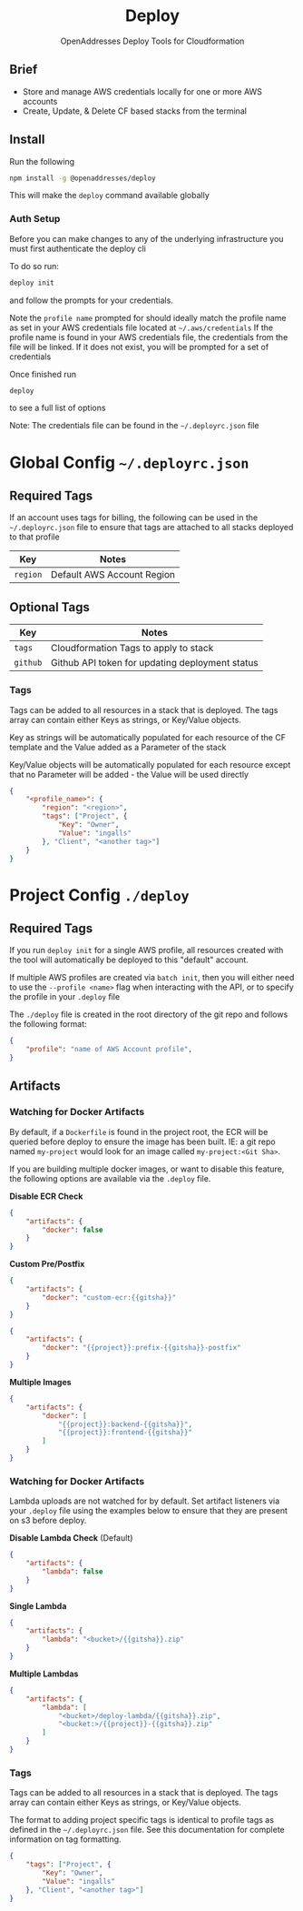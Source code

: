 <h1 align="center">Deploy</h1>

<p align="center">OpenAddresses Deploy Tools for Cloudformation</p>

## Brief

- Store and manage AWS credentials locally for one or more AWS accounts
- Create, Update, & Delete CF based stacks from the terminal

## Install

Run the following

```sh
npm install -g @openaddresses/deploy
```

This will make the `deploy` command available globally

### Auth Setup

Before you can make changes to any of the underlying infrastructure you must first authenticate the deploy cli

To do so run:

```sh
deploy init
```

and follow the prompts for your credentials.

Note the `profile name` prompted for should ideally match the profile name as set in your AWS credentials
file located at `~/.aws/credentials` If the profile name is found in your AWS credentials file, the
credentials from the file will be linked. If it does not exist, you will be prompted for a set of credentials

Once finished run

```sh
deploy
```

to see a full list of options

Note: The credentials file can be found in the `~/.deployrc.json` file

# Global Config `~/.deployrc.json`

## Required Tags

If an account uses tags for billing, the following can be used in the `~/.deployrc.json` file to ensure that
tags are attached to all stacks deployed to that profile

| Key               | Notes |
| ----------------- | ----- |
| `region`          | Default AWS Account Region |

## Optional Tags

| Key               | Notes |
| ----------------- | ----- |
| `tags`            | Cloudformation Tags to apply to stack |
| `github`          | Github API token for updating deployment status |

### Tags

Tags can be added to all resources in a stack that is deployed. The tags
array can contain either Keys as strings, or Key/Value objects.

Key as strings will be automatically populated for each resource of the CF template
and the Value added as a Parameter of the stack

Key/Value objects will be automatically populated for each resource except
that no Parameter will be added - the Value will be used directly

```JSON
{
    "<profile_name>": {
        "region": "<region>",
        "tags": ["Project", {
            "Key": "Owner",
            "Value": "ingalls"
        }, "Client", "<another tag>"]
    }
}
```

# Project Config `./deploy`

## Required Tags

If you run `deploy init` for a single AWS profile, all resources created with the tool will automatically
be deployed to this "default" account.

If multiple AWS profiles are created via `batch init`, then you will either need to use
the `--profile <name>` flag when interacting with the API, or to specify the profile in your `.deploy` file

The `./deploy` file is created in the root directory of the git repo and follows the following format:

```JSON
{
    "profile": "name of AWS Account profile",
}
```

## Artifacts

### Watching for Docker Artifacts

By default, if a `Dockerfile` is found in the project root, the ECR will be queried before deploy to ensure
the image has been built. IE: a git repo named `my-project` would look for an image called `my-project:<Git Sha>`.

If you are building multiple docker images, or want to disable this feature, the following options are available
via the `.deploy` file.

**Disable ECR Check**

```JSON
{
    "artifacts": {
        "docker": false
    }
}
```
**Custom Pre/Postfix**

```JSON
{
    "artifacts": {
        "docker": "custom-ecr:{{gitsha}}"
    }
}
```

```JSON
{
    "artifacts": {
        "docker": "{{project}}:prefix-{{gitsha}}-postfix"
    }
}
```

**Multiple Images**

```JSON
{
    "artifacts": {
        "docker": [
            "{{project}}:backend-{{gitsha}}",
            "{{project}}:frontend-{{gitsha}}"
        ]
    }
}
```

### Watching for Docker Artifacts

Lambda uploads are not watched for by default. Set artifact listeners via your `.deploy` file
using the examples below to ensure that they are present on s3 before deploy.

**Disable Lambda Check** (Default)

```JSON
{
    "artifacts": {
        "lambda": false
    }
}
```

**Single Lambda**

```JSON
{
    "artifacts": {
        "lambda": "<bucket>/{{gitsha}}.zip"
    }
}
```

**Multiple Lambdas**

```JSON
{
    "artifacts": {
        "lambda": [
            "<bucket>/deploy-lambda/{{gitsha}}.zip",
            "<bucket:>/{{project}}-{{gitsha}}.zip"
        ]
    }
}
```

### Tags

Tags can be added to all resources in a stack that is deployed. The tags
array can contain either Keys as strings, or Key/Value objects.

The format to adding project specific tags is identical to profile tags
as defined in the `~/.deployrc.json` file. See this documentation
for complete information on tag formatting.

```JSON
{
    "tags": ["Project", {
        "Key": "Owner",
        "Value": "ingalls"
    }, "Client", "<another tag>"]
}
```
